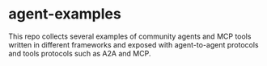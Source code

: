# agent-examples

This repo collects several examples of community agents and MCP tools written in different
frameworks and exposed with agent-to-agent protocols and tools protocols such as A2A and MCP.